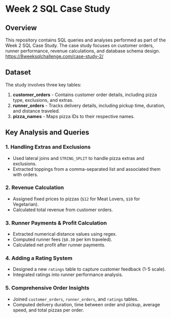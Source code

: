# Week 2 SQL Case Study

## Overview
This repository contains SQL queries and analyses performed as part of the Week 2 SQL Case Study. The case study focuses on customer orders, runner performance, revenue calculations, and database schema design.
https://8weeksqlchallenge.com/case-study-2/


## Dataset
The study involves three key tables:
1. **customer_orders** - Contains customer order details, including pizza type, exclusions, and extras.
2. **runner_orders** - Tracks delivery details, including pickup time, duration, and distance traveled.
3. **pizza_names** - Maps pizza IDs to their respective names.

## Key Analysis and Queries
### 1. **Handling Extras and Exclusions**
- Used lateral joins and `STRING_SPLIT` to handle pizza extras and exclusions.
- Extracted toppings from a comma-separated list and associated them with orders.

### 2. **Revenue Calculation**
- Assigned fixed prices to pizzas (`$12` for Meat Lovers, `$10` for Vegetarian).
- Calculated total revenue from customer orders.

### 3. **Runner Payments & Profit Calculation**
- Extracted numerical distance values using regex.
- Computed runner fees (`$0.30` per km traveled).
- Calculated net profit after runner payments.

### 4. **Adding a Rating System**
- Designed a new `ratings` table to capture customer feedback (1-5 scale).
- Integrated ratings into runner performance analysis.

### 5. **Comprehensive Order Insights**
- Joined `customer_orders`, `runner_orders`, and `ratings` tables.
- Computed delivery duration, time between order and pickup, average speed, and total pizzas per order.





